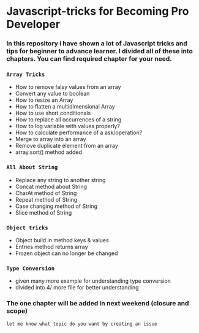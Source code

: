 # Javascript-tricks for Becoming Pro Developer

### In this repository i have shown a lot of Javascript tricks and tips for beginner to advance learner.  I divided all of these into chapters. You can find required chapter for your need. 

### `Array Tricks`

 - How to remove falsy values from an array <br/>
 - Convert any value to boolean <br/>
 - How to resize an Array <br/>
 - How to flatten a multidimensional Array <br/>
 - How to use short conditionals <br/>
 - How to replace all occurrences of a string <br/>
 - How to log variable with values properly?  <br/>
 - How to calculate performance of a ask/operation? <br/>
 - Merge to array into an array <br/>
 - Remove duplicate element from an array <br/>
 - array.sort() method added <br/>

### `All About String`

 -  Replace any string to another string <br/>
 - Concat method about String <br/>
 - CharAt method of String <br/>
 - Repeat method of String <br/>
 - Case changing method of String <br/>
 - Slice method of String <br/>

### `Object tricks`

 -  Object build in method keys & values <br/>
 - Entries method returns array<br/>
 - Frozen object can no longer be changed <br/>

### `Type Conversion`

 -  given many more example for understanding type conversion <br/>
 - divided into 4/ more file for better understanding<br/>

### The one chapter will be added in next weekend (closure and scope) 
    let me know what topic do you want by creating an issue
    